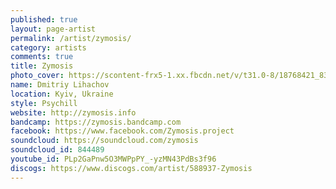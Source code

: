 ```yaml
---
published: true
layout: page-artist
permalink: /artist/zymosis/
category: artists
comments: true
title: Zymosis
photo_cover: https://scontent-frx5-1.xx.fbcdn.net/v/t31.0-8/18768421_830975260393165_2614610363443809064_o.jpg?oh=4c3ed86c7f626ca360934f50fab55fc9&oe=59E1AEF9
name: Dmitriy Lihachov
location: Kyiv, Ukraine
style: Psychill
website: http://zymosis.info
bandcamp: https://zymosis.bandcamp.com
facebook: https://www.facebook.com/Zymosis.project
soundcloud: https://soundcloud.com/zymosis
soundcloud_id: 844489
youtube_id: PLp2GaPnw5O3MWPpPY_-yzMN43PdBs3f96
discogs: https://www.discogs.com/artist/588937-Zymosis
---
```


